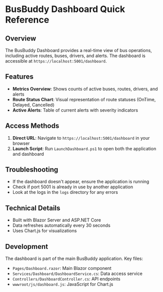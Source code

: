 # BusBuddy Dashboard Quick Reference

## Overview
The BusBuddy Dashboard provides a real-time view of bus operations, including active routes, buses, drivers, and alerts. The dashboard is accessible at `https://localhost:5001/dashboard`.

## Features
- **Metrics Overview**: Shows counts of active buses, routes, drivers, and alerts
- **Route Status Chart**: Visual representation of route statuses (OnTime, Delayed, Cancelled)
- **Active Alerts**: Table of current alerts with severity indicators

## Access Methods
1. **Direct URL**: Navigate to `https://localhost:5001/dashboard` in your browser
2. **Launch Script**: Run `LaunchDashboard.ps1` to open both the application and dashboard

## Troubleshooting
- If the dashboard doesn't appear, ensure the application is running
- Check if port 5001 is already in use by another application
- Look at the logs in the `logs` directory for any errors

## Technical Details
- Built with Blazor Server and ASP.NET Core
- Data refreshes automatically every 30 seconds
- Uses Chart.js for visualizations

## Development
The dashboard is part of the main BusBuddy application. Key files:
- `Pages/Dashboard.razor`: Main Blazor component
- `Services/Dashboard/DashboardService.cs`: Data access service
- `Controllers/DashboardController.cs`: API endpoints
- `wwwroot/js/dashboard.js`: JavaScript for Chart.js
